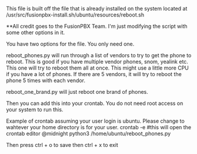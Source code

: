 This file is built off the file that is already installed on the system located at  /usr/src/fusionpbx-install.sh/ubuntu/resources/reboot.sh

**All credit goes to the FusionPBX Team. I'm just modifying the script with some other options in it.

You have two options for the file. You only need one.

reboot_phones.py will run through a list of vendors to try to get the phone to reboot. This is good if you have multiple vendor phones, snom, yealink etc. This one will try to reboot them all at once.  This might use a little more CPU if you have a lot of phones. If there are 5 vendors, it will try to reboot the phone 5 times with each vendor.

reboot_one_brand.py will just reboot one brand of phones.

Then you can add this into your crontab. You do not need root access on your system to run this.

Example of crontab assuming your user login is ubuntu. Please change to wahtever your home directory is for your user.
crontab -e #this will open the crontab editor
@midnight python3 /home/ubuntu/reboot_phones.py

Then press ctrl + o to save then ctrl + x to exit